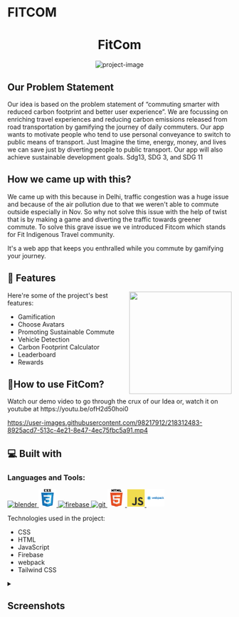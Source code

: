 # FITCOM

<h1 align="center" id="title">FitCom</h1>

<p align="center"><img src="https://socialify.git.ci/rishsans/FitCom-LeanInHacks/image?description=1&descriptionEditable=Travel%20smarter%20with%20reduced%20carbon%20footprint%20with%20Team%20Interstell%20-her%0A%0A%0A%0A%20Say%20Yes%20to%20Clean%20Skies%2C%20No%20to%20Polluted%20Lies.&font=Inter&logo=https%3A%2F%2Fi0.wp.com%2Fifapa.net%2Fwp-content%2Fuploads%2F2019%2F10%2Fsdgwheel1.jpg%3Ffit%3D535%252C534%26ssl%3D1&name=1&pattern=Solid&theme=Dark" alt="project-image"></p>


<h2> Our Problem Statement </h2>
<p id="description">
 Our idea is based on the problem statement of “commuting smarter with reduced carbon footprint and better user experience”. We are focussing on enriching travel experiences and reducing carbon emissions released from road transportation by gamifying the journey of daily commuters. Our app wants to motivate people who tend to use personal conveyance to switch to public means of transport. Just Imagine the time, energy, money, and lives we can save just by diverting people to public transport. Our app will also achieve sustainable development goals.
Sdg13, SDG 3, and SDG 11
</p>

<h2> How we came up with this? </h2>
<p id="description">
We came up with this because in Delhi, traffic congestion was a huge issue and because of the air pollution due to that we weren't able to commute outside especially in Nov. So why not solve this issue with the help of twist that is by making a game and diverting the traffic towards greener commute.
To solve this grave issue we ve introduced Fitcom which stands for Fit Indigenous Travel community.

It's a  web app that keeps you enthralled while you commute by gamifying your journey.

</p> 
  
<h2>🧐 Features</h2>
<img align="right" width="230" height="230" src="https://www.linkpicture.com/q/logo_560.png">


Here're some of the project's best features:

*  Gamification
*  Choose Avatars
*  Promoting Sustainable Commute
*  Vehicle Detection
*  Carbon Footprint Calculator
*  Leaderboard
*  Rewards

  
 <h2>🚀How to use FitCom? </h2>
 
<p id="description">Watch our demo video to go through the crux of our Idea or, watch it on youtube at https://youtu.be/ofH2d50hoi0</p>

https://user-images.githubusercontent.com/98217912/218312483-8925acd7-513c-4e21-8e47-4ec75fbc5a91.mp4

 
<h2>💻 Built with</h2>
<h3 align="left">Languages and Tools:</h3>
<p align="left"> 
 <a href="https://angular.io" target="_blank" rel="noreferrer"><a href="https://www.blender.org/" target="_blank" rel="noreferrer"> <img src="https://download.blender.org/branding/community/blender_community_badge_white.svg" alt="blender" width="40" height="40"/> </a>   <a href="https://www.w3schools.com/css/" target="_blank" rel="noreferrer"> <img src="https://raw.githubusercontent.com/devicons/devicon/master/icons/css3/css3-original-wordmark.svg" alt="css3" width="40" height="40"/> </a>   <a href="https://firebase.google.com/" target="_blank" rel="noreferrer"> <img src="https://www.vectorlogo.zone/logos/firebase/firebase-icon.svg" alt="firebase" width="40" height="40"/> </a> <a href="https://git-scm.com/" target="_blank" rel="noreferrer"> <img src="https://www.vectorlogo.zone/logos/git-scm/git-scm-icon.svg" alt="git" width="40" height="40"/> </a> <a href="https://www.w3.org/html/" target="_blank" rel="noreferrer"> <img src="https://raw.githubusercontent.com/devicons/devicon/master/icons/html5/html5-original-wordmark.svg" alt="html5" width="40" height="40"/> </a> <a href="https://developer.mozilla.org/en-US/docs/Web/JavaScript" target="_blank" rel="noreferrer"> <img src="https://raw.githubusercontent.com/devicons/devicon/master/icons/javascript/javascript-original.svg" alt="javascript" width="40" height="40"/> </a> <a href="https://webpack.js.org" target="_blank" rel="noreferrer"> <img src="https://raw.githubusercontent.com/devicons/devicon/d00d0969292a6569d45b06d3f350f463a0107b0d/icons/webpack/webpack-original-wordmark.svg" alt="webpack" width="40" height="40"/> </a> </p>

Technologies used in the project:

*   CSS
*   HTML
*   JavaScript
*   Firebase
*   webpack
*   Tailwind CSS
 
<details>
  <summary>
   <h2>Screenshots</h2>
  </summary>

  <img src="https://drive.google.com/file/d/1f5Er1HZhGe0LJtFWeKcV5us2LMhmdHvh/view?usp=share_link" name="image-name1">
  <img src="https://drive.google.com/file/d/1_mYCd-48i1IQOI_7-Hx9CD85HO1MSF6k/view?usp=share_link" name="image-name2">
  <img src="https://drive.google.com/file/d/1tOf8MsWTvcLUDnYwMHrngNhCfuk0AY67/view?usp=share_link" name="image-name3">


  




<h3>📫 How to reach us? fitcom021@gmail.com </h3>


